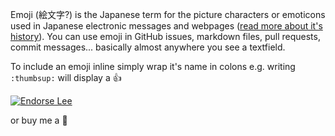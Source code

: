 Emoji (絵文字?) is the Japanese term for the picture characters or emoticons used in Japanese electronic messages and webpages ([read more about it's history](http://en.wikipedia.org/wiki/Emoji)). You can use emoji in GitHub issues, markdown files, pull requests, commit messages... basically almost anywhere you see a textfield.

To include an emoji inline simply wrap it's name in colons e.g. writing `:thumbsup:` will display a :thumbsup:

[![Endorse Lee](http://api.coderwall.com/mdeiters/endorsecount.png)](http://coderwall.com/leereilly)

or buy me a :beer: